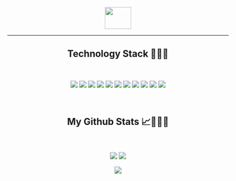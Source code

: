 <p align="center">
    <a href="https://www.linkedin.com/in/jonathan-prill-49423672/" target="blank"><img align="center" src="https://cdn.jsdelivr.net/npm/simple-icons@3.0.1/icons/linkedin.svg" alt="" height="50" width="60" /></a>
</p>

<hr>

<h2 align="center">Technology Stack 👨🏻‍💻</h2>

<br />

<p align="center">
    <img src="https://img.shields.io/badge/html5-%23E34F26.svg?style=for-the-badge&logo=html5&logoColor=white" />
    <img src="https://img.shields.io/badge/css3-%231572B6.svg?style=for-the-badge&logo=css3&logoColor=white" >
    <img src="https://img.shields.io/badge/bootstrap-%23563D7C.svg?style=for-the-badge&logo=bootstrap&logoColor=white"  />
    <img src="https://img.shields.io/badge/heroku-%23430098.svg?style=for-the-badge&logo=heroku&logoColor=white" />
    <img src="https://img.shields.io/badge/mysql-%2300f.svg?style=for-the-badge&logo=mysql&logoColor=white"  />
    <img src="https://img.shields.io/badge/javascript-%23323330.svg?style=for-the-badge&logo=javascript&logoColor=%23F7DF1E" />
    <img src="https://img.shields.io/badge/Sequelize-52B0E7?style=for-the-badge&logo=Sequelize&logoColor=white" >
    <img src="https://img.shields.io/badge/jquery-%230769AD.svg?style=for-the-badge&logo=jquery&logoColor=white"  />
    <img src="https://img.shields.io/badge/node.js-6DA55F?style=for-the-badge&logo=node.js&logoColor=white" />
    <img src="https://img.shields.io/badge/Insomnia-black?style=for-the-badge&logo=insomnia&logoColor=5849BE" />
    <img src="https://img.shields.io/badge/NPM-%23000000.svg?style=for-the-badge&logo=npm&logoColor=white" />
</p>

<br />

<h2 align="center">My Github Stats 📈👨🏻‍💻</h2>

<br>

<p align = "center">
  <img  src = "https://github-readme-stats.vercel.app/api?username=jonathanprill&show_icons=true&theme=radical&line_height=27">
  <img src = "https://github-readme-stats.vercel.app/api/top-langs/?username=jonathanprill&hide=html,java,shaderlab,kotlin,hlsl&theme=radical">
</p>

<p align = "center">
 <img src="https://activity-graph.herokuapp.com/graph?username=jonathanprill&theme=redical">
</p> 

<!-- <p align = "center">
 <img  src="https://github-readme-streak-stats.herokuapp.com/?user=jonathanprill&show_icons=true&locale=en&layout=compact&theme=radical&line_height=0" />
</p>  -->